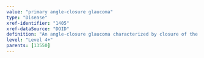 ```yaml
---
value: "primary angle-closure glaucoma"
type: "Disease"
xref-identifier: "1405"
xref-dataSource: "DOID"
definition: "An angle-closure glaucoma characterized by closure of the anterior chamber angle by an intrinsic defect such that aqueous outflow is blocked and the intraocular pressure becomes inappropriately elevated leading to optic nerve damage and visual field loss. Primary angle-closure glaucoma has_symptom progressive peripheral vision loss, decreased vision, and pain, redness, and headache in acute cases. Primary angle closure glaucoma can be caused by anatomically narrow angle, defects in the trabecular meshwork, and iris abnormalities. Primary angle-closure glaucoma has a strong genetic component."
level: "Level 4+"
parents: [13550]
---
```

